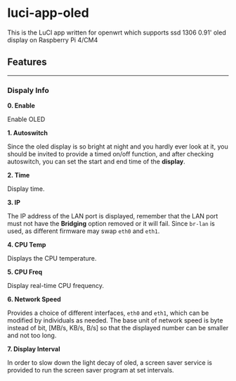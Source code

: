 # luci-app-oled

This is the LuCI app written for openwrt  which supports ssd 1306 0.91' oled display on Raspberry Pi 4/CM4


## Features
---
### Dispaly Info

**0. Enable**

Enable OLED

**1. Autoswitch**

Since the oled display is so bright at night and you hardly ever look at it, you should be invited to provide a timed on/off function, and after checking autoswitch, you can set the start and end time of the **display**.

**2. Time**

Display time.

**3. IP**

The IP address of the LAN port is displayed, remember that the LAN port must not have the **Bridging** option removed or it will fail. Since `br-lan` is used, as different firmware may swap `eth0` and `eth1`.


**4. CPU Temp**

Displays the CPU temperature.

**5. CPU Freq**

Display real-time CPU frequency.

**6. Network Speed**

Provides a choice of different interfaces, `eth0` and `eth1`, which can be modified by individuals as needed. The base unit of network speed is byte instead of bit, [MB/s, KB/s, B/s] so that the displayed number can be smaller and not too long.


**7. Display Interval**

In order to slow down the light decay of oled, a screen saver service is provided to run the screen saver program at set intervals.

